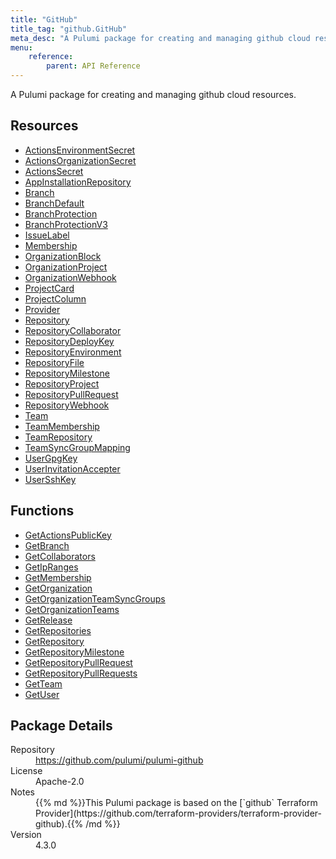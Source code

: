 ```yaml
---
title: "GitHub"
title_tag: "github.GitHub"
meta_desc: "A Pulumi package for creating and managing github cloud resources."
menu:
    reference:
        parent: API Reference
---
```


<!-- WARNING: this file was generated by Pulumi Docs Generator. -->
<!-- Do not edit by hand unless you're certain you know what you are doing! -->

A Pulumi package for creating and managing github cloud resources.

<h2 id="resources">Resources</h2>
<ul class="api">
    <li><a href="actionsenvironmentsecret" title="ActionsEnvironmentSecret"><span class="symbol resource"></span>ActionsEnvironmentSecret</a></li>
    <li><a href="actionsorganizationsecret" title="ActionsOrganizationSecret"><span class="symbol resource"></span>ActionsOrganizationSecret</a></li>
    <li><a href="actionssecret" title="ActionsSecret"><span class="symbol resource"></span>ActionsSecret</a></li>
    <li><a href="appinstallationrepository" title="AppInstallationRepository"><span class="symbol resource"></span>AppInstallationRepository</a></li>
    <li><a href="branch" title="Branch"><span class="symbol resource"></span>Branch</a></li>
    <li><a href="branchdefault" title="BranchDefault"><span class="symbol resource"></span>BranchDefault</a></li>
    <li><a href="branchprotection" title="BranchProtection"><span class="symbol resource"></span>BranchProtection</a></li>
    <li><a href="branchprotectionv3" title="BranchProtectionV3"><span class="symbol resource"></span>BranchProtectionV3</a></li>
    <li><a href="issuelabel" title="IssueLabel"><span class="symbol resource"></span>IssueLabel</a></li>
    <li><a href="membership" title="Membership"><span class="symbol resource"></span>Membership</a></li>
    <li><a href="organizationblock" title="OrganizationBlock"><span class="symbol resource"></span>OrganizationBlock</a></li>
    <li><a href="organizationproject" title="OrganizationProject"><span class="symbol resource"></span>OrganizationProject</a></li>
    <li><a href="organizationwebhook" title="OrganizationWebhook"><span class="symbol resource"></span>OrganizationWebhook</a></li>
    <li><a href="projectcard" title="ProjectCard"><span class="symbol resource"></span>ProjectCard</a></li>
    <li><a href="projectcolumn" title="ProjectColumn"><span class="symbol resource"></span>ProjectColumn</a></li>
    <li><a href="provider" title="Provider"><span class="symbol resource"></span>Provider</a></li>
    <li><a href="repository" title="Repository"><span class="symbol resource"></span>Repository</a></li>
    <li><a href="repositorycollaborator" title="RepositoryCollaborator"><span class="symbol resource"></span>RepositoryCollaborator</a></li>
    <li><a href="repositorydeploykey" title="RepositoryDeployKey"><span class="symbol resource"></span>RepositoryDeployKey</a></li>
    <li><a href="repositoryenvironment" title="RepositoryEnvironment"><span class="symbol resource"></span>RepositoryEnvironment</a></li>
    <li><a href="repositoryfile" title="RepositoryFile"><span class="symbol resource"></span>RepositoryFile</a></li>
    <li><a href="repositorymilestone" title="RepositoryMilestone"><span class="symbol resource"></span>RepositoryMilestone</a></li>
    <li><a href="repositoryproject" title="RepositoryProject"><span class="symbol resource"></span>RepositoryProject</a></li>
    <li><a href="repositorypullrequest" title="RepositoryPullRequest"><span class="symbol resource"></span>RepositoryPullRequest</a></li>
    <li><a href="repositorywebhook" title="RepositoryWebhook"><span class="symbol resource"></span>RepositoryWebhook</a></li>
    <li><a href="team" title="Team"><span class="symbol resource"></span>Team</a></li>
    <li><a href="teammembership" title="TeamMembership"><span class="symbol resource"></span>TeamMembership</a></li>
    <li><a href="teamrepository" title="TeamRepository"><span class="symbol resource"></span>TeamRepository</a></li>
    <li><a href="teamsyncgroupmapping" title="TeamSyncGroupMapping"><span class="symbol resource"></span>TeamSyncGroupMapping</a></li>
    <li><a href="usergpgkey" title="UserGpgKey"><span class="symbol resource"></span>UserGpgKey</a></li>
    <li><a href="userinvitationaccepter" title="UserInvitationAccepter"><span class="symbol resource"></span>UserInvitationAccepter</a></li>
    <li><a href="usersshkey" title="UserSshKey"><span class="symbol resource"></span>UserSshKey</a></li>
</ul>

<h2 id="functions">Functions</h2>
<ul class="api">
    <li><a href="getactionspublickey" title="GetActionsPublicKey"><span class="symbol function"></span>GetActionsPublicKey</a></li>
    <li><a href="getbranch" title="GetBranch"><span class="symbol function"></span>GetBranch</a></li>
    <li><a href="getcollaborators" title="GetCollaborators"><span class="symbol function"></span>GetCollaborators</a></li>
    <li><a href="getipranges" title="GetIpRanges"><span class="symbol function"></span>GetIpRanges</a></li>
    <li><a href="getmembership" title="GetMembership"><span class="symbol function"></span>GetMembership</a></li>
    <li><a href="getorganization" title="GetOrganization"><span class="symbol function"></span>GetOrganization</a></li>
    <li><a href="getorganizationteamsyncgroups" title="GetOrganizationTeamSyncGroups"><span class="symbol function"></span>GetOrganizationTeamSyncGroups</a></li>
    <li><a href="getorganizationteams" title="GetOrganizationTeams"><span class="symbol function"></span>GetOrganizationTeams</a></li>
    <li><a href="getrelease" title="GetRelease"><span class="symbol function"></span>GetRelease</a></li>
    <li><a href="getrepositories" title="GetRepositories"><span class="symbol function"></span>GetRepositories</a></li>
    <li><a href="getrepository" title="GetRepository"><span class="symbol function"></span>GetRepository</a></li>
    <li><a href="getrepositorymilestone" title="GetRepositoryMilestone"><span class="symbol function"></span>GetRepositoryMilestone</a></li>
    <li><a href="getrepositorypullrequest" title="GetRepositoryPullRequest"><span class="symbol function"></span>GetRepositoryPullRequest</a></li>
    <li><a href="getrepositorypullrequests" title="GetRepositoryPullRequests"><span class="symbol function"></span>GetRepositoryPullRequests</a></li>
    <li><a href="getteam" title="GetTeam"><span class="symbol function"></span>GetTeam</a></li>
    <li><a href="getuser" title="GetUser"><span class="symbol function"></span>GetUser</a></li>
</ul>

<h2 id="package-details">Package Details</h2>
<dl class="package-details">
	<dt>Repository</dt>
	<dd><a href="https://github.com/pulumi/pulumi-github">https://github.com/pulumi/pulumi-github</a></dd>
	<dt>License</dt>
	<dd>Apache-2.0</dd>
	<dt>Notes</dt>
	<dd>{{% md %}}This Pulumi package is based on the [`github` Terraform Provider](https://github.com/terraform-providers/terraform-provider-github).{{% /md %}}</dd>
	<dt>Version</dt>
	<dd>4.3.0</dd>
</dl>

